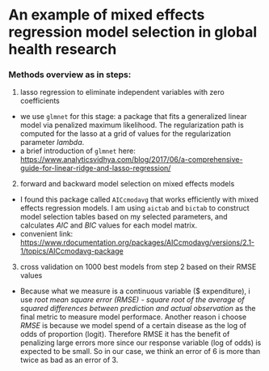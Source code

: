 # An example of mixed effects regression model selection in global health research
### Methods overview as in steps:
1. lasso regression to eliminate independent variables with zero coefficients
  + we use `glmnet` for this stage: a package that fits a generalized linear model via penalized maximum likelihood. The regularization path is computed for the lasso at a grid of values for the regularization parameter _lambda_.
  + a brief introduction of `glmnet` here: https://www.analyticsvidhya.com/blog/2017/06/a-comprehensive-guide-for-linear-ridge-and-lasso-regression/

2. forward and backward model selection on mixed effects models
  + I found this package called `AICcmodavg` that works efficiently with mixed effects regression models. I am using 
`aictab` and `bictab` to construct model selection tables based on my selected parameters, and calculates _AIC_ and _BIC_ values for each model matrix.
  + convenient link: https://www.rdocumentation.org/packages/AICcmodavg/versions/2.1-1/topics/AICcmodavg-package

3. cross validation on 1000 best models from step 2 based on their RMSE values
  + Because what we measure is a continuous variable ($ expenditure), i use _root mean square error (RMSE) - square root of the average of squared differences between prediction and actual observation_ as the final metric to measure model performace. Another reason i choose _RMSE_ is because we model spend of a certain disease as the log of odds of proportion 
(logit). Therefore RMSE it has the benefit of penalizing large errors more since our response variable (log of odds) is expected to be small. So in our case, we think an error of 6 is more than twice as bad as an error of 3.
